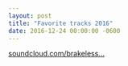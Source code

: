 ```yaml
---
layout: post
title: "Favorite tracks 2016"
date: 2016-12-24 00:00:00 -0600
---
```

[soundcloud.com/brakeless...](https://soundcloud.com/brakeless/sets/best2016)
